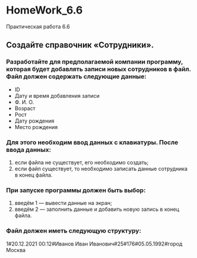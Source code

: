 # HomeWork_6.6
Практическая работа 6.6
## Создайте справочник «Сотрудники».
### Разработайте для предполагаемой компании программу, которая будет добавлять записи новых сотрудников в файл. Файл должен содержать следующие данные:
+ ID
+ Дату и время добавления записи
+ Ф. И. О.
+ Возраст
+ Рост
+ Дату рождения
+ Место рождения
### Для этого необходим ввод данных с клавиатуры. После ввода данных:
1. если файла не существует, его необходимо создать; 
2. если файл существует, то необходимо записать данные сотрудника в конец файла. 
### При запуске программы должен быть выбор:
1. введём 1 — вывести данные на экран;
2. введём 2 — заполнить данные и добавить новую запись в конец файла.
### Файл должен иметь следующую структуру:
1#20.12.2021 00:12#Иванов Иван Иванович#25#176#05.05.1992#город Москва
